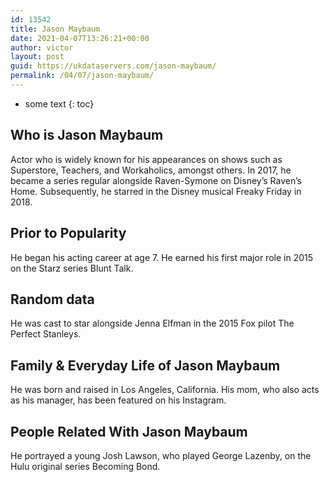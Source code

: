 ```yaml
---
id: 13542
title: Jason Maybaum
date: 2021-04-07T13:26:21+00:00
author: victor
layout: post
guid: https://ukdataservers.com/jason-maybaum/
permalink: /04/07/jason-maybaum/
---
```


* some text
{: toc}


## Who is Jason Maybaum



Actor who is widely known for his appearances on shows such as Superstore, Teachers, and Workaholics, amongst others. In 2017, he became a series regular alongside Raven-Symone on Disney&#8217;s Raven&#8217;s Home. Subsequently, he starred in the Disney musical Freaky Friday in 2018.

                
                
                
## Prior to Popularity



He began his acting career at age 7. He earned his first major role in 2015 on the Starz series Blunt Talk. 

                
                
                
## Random data



He was cast to star alongside Jenna Elfman in the 2015 Fox pilot The Perfect Stanleys. 

                
                
                
## Family & Everyday Life of Jason Maybaum



He was born and raised in Los Angeles, California. His mom, who also acts as his manager, has been featured on his Instagram. 

                
                
                
## People Related With Jason Maybaum



He portrayed a young Josh Lawson, who played George Lazenby, on the Hulu original series Becoming Bond. 

                
              
            
          
          
          